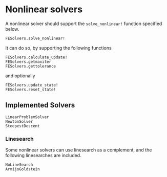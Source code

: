 # Nonlinear solvers
A nonlinear solver should support the `solve_nonlinear!` function specified below. 

```@docs
FESolvers.solve_nonlinear!
```

It can do so, by supporting the following functions
```@docs
FESolvers.calculate_update!
FESolvers.getmaxiter
FESolvers.gettolerance
```
and optionally
```@docs
FESolvers.update_state!
FESolvers.reset_state!
```

## Implemented Solvers

```@docs
LinearProblemSolver
NewtonSolver
SteepestDescent
```

### Linesearch
Some nonlinear solvers can use linesearch as a complement, 
and the following linesearches are included. 
```@docs
NoLineSearch
ArmijoGoldstein
```